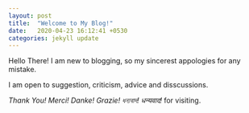 ```yaml
---
layout: post
title:  "Welcome to My Blog!"
date:   2020-04-23 16:12:41 +0530
categories: jekyll update
---
```


Hello There! 
I am new to blogging, so my sincerest appologies for any mistake.

I am open to suggestion, criticism, advice and disscussions.

*Thank You! Merci! Danke! Grazie! ধন্যবাদ! धन्यवाद!* for visiting.
